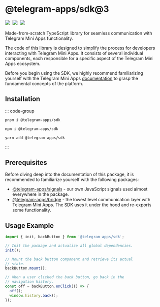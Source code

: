 # @telegram-apps/sdk@3

<p style="display: flex; gap: 8px; min-height: 20px">
  <a href="https://npmjs.com/package/@telegram-apps/sdk">
    <img src="https://img.shields.io/npm/v/@telegram-apps/sdk?logo=npm"/>
  </a>
  <img src="https://img.shields.io/bundlephobia/minzip/@telegram-apps/sdk"/>
  <a href="https://github.com/Telegram-Mini-Apps/telegram-apps/tree/master/packages/sdk">
    <img src="https://img.shields.io/badge/source-black?logo=github"/>
  </a>
</p>

Made-from-scratch TypeScript library for seamless communication with Telegram Mini Apps
functionality.

The code of this library is designed to simplify the process for developers interacting with
Telegram Mini Apps. It consists of several individual components, each responsible for a specific
aspect of the Telegram Mini Apps ecosystem.

Before you begin using the SDK, we highly recommend familiarizing yourself with the Telegram Mini
Apps [documentation](../../platform/about.md) to grasp the fundamental concepts of the platform.

## Installation

::: code-group

```bash [pnpm]
pnpm i @telegram-apps/sdk
```

```bash [npm]
npm i @telegram-apps/sdk
```

```bash [yarn]
yarn add @telegram-apps/sdk
```

:::

## Prerequisites

Before diving deep into the documentation of this package, it is recommended to familiarize
yourself with the following packages:

- [@telegram-apps/signals](../telegram-apps-signals.md) - our own JavaScript signals used almost
  everywhere in the package.
- [@telegram-apps/bridge](../telegram-apps-bridge/2-x) - the lowest level communication layer with
  Telegram Mini Apps. The SDK uses it under the hood and re-exports some functionality.

## Usage Example

```ts
import { init, backButton } from '@telegram-apps/sdk';

// Init the package and actualize all global dependencies.
init();

// Mount the back button component and retrieve its actual
// state.
backButton.mount();

// When a user clicked the back button, go back in the
// navigation history.
const off = backButton.onClick(() => {
  off();
  window.history.back();
});
```